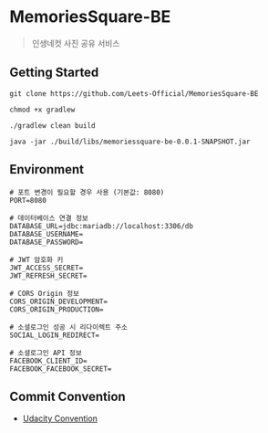 # MemoriesSquare-BE

> 인생네컷 사진 공유 서비스

## Getting Started
```shell
git clone https://github.com/Leets-Official/MemoriesSquare-BE

chmod +x gradlew

./gradlew clean build

java -jar ./build/libs/memoriessquare-be-0.0.1-SNAPSHOT.jar
```

## Environment
```dotenv
# 포트 변경이 필요할 경우 사용 (기본값: 8080)
PORT=8080

# 데이터베이스 연결 정보
DATABASE_URL=jdbc:mariadb://localhost:3306/db
DATABASE_USERNAME=
DATABASE_PASSWORD=

# JWT 암호화 키
JWT_ACCESS_SECRET=
JWT_REFRESH_SECRET=

# CORS Origin 정보
CORS_ORIGIN_DEVELOPMENT=
CORS_ORIGIN_PRODUCTION=

# 소셜로그인 성공 시 리다이렉트 주소
SOCIAL_LOGIN_REDIRECT=

# 소셜로그인 API 정보
FACEBOOK_CLIENT_ID=
FACEBOOK_FACEBOOK_SECRET=
```

## Commit Convention
- [Udacity Convention](http://udacity.github.io/git-styleguide/)
